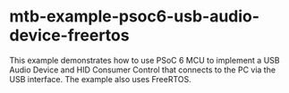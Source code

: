 # mtb-example-psoc6-usb-audio-device-freertos
This example demonstrates how to use PSoC 6 MCU to implement a USB Audio Device and HID Consumer Control that connects to the PC via the USB interface. The example also uses FreeRTOS.
